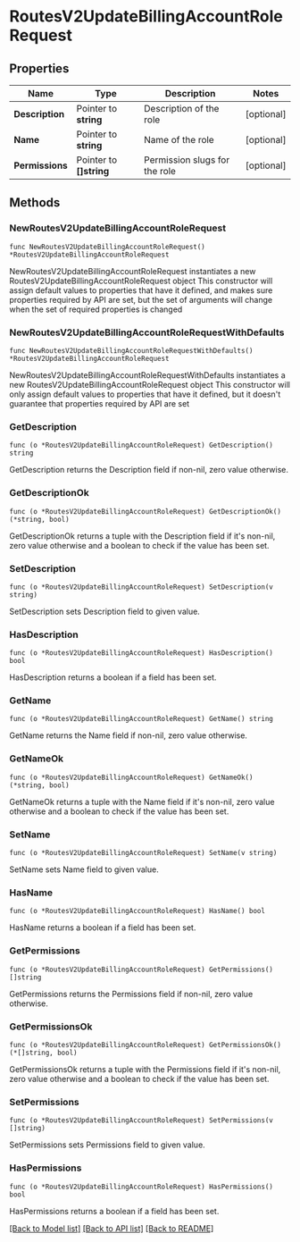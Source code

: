 # RoutesV2UpdateBillingAccountRoleRequest

## Properties

Name | Type | Description | Notes
------------ | ------------- | ------------- | -------------
**Description** | Pointer to **string** | Description of the role | [optional] 
**Name** | Pointer to **string** | Name of the role | [optional] 
**Permissions** | Pointer to **[]string** | Permission slugs for the role | [optional] 

## Methods

### NewRoutesV2UpdateBillingAccountRoleRequest

`func NewRoutesV2UpdateBillingAccountRoleRequest() *RoutesV2UpdateBillingAccountRoleRequest`

NewRoutesV2UpdateBillingAccountRoleRequest instantiates a new RoutesV2UpdateBillingAccountRoleRequest object
This constructor will assign default values to properties that have it defined,
and makes sure properties required by API are set, but the set of arguments
will change when the set of required properties is changed

### NewRoutesV2UpdateBillingAccountRoleRequestWithDefaults

`func NewRoutesV2UpdateBillingAccountRoleRequestWithDefaults() *RoutesV2UpdateBillingAccountRoleRequest`

NewRoutesV2UpdateBillingAccountRoleRequestWithDefaults instantiates a new RoutesV2UpdateBillingAccountRoleRequest object
This constructor will only assign default values to properties that have it defined,
but it doesn't guarantee that properties required by API are set

### GetDescription

`func (o *RoutesV2UpdateBillingAccountRoleRequest) GetDescription() string`

GetDescription returns the Description field if non-nil, zero value otherwise.

### GetDescriptionOk

`func (o *RoutesV2UpdateBillingAccountRoleRequest) GetDescriptionOk() (*string, bool)`

GetDescriptionOk returns a tuple with the Description field if it's non-nil, zero value otherwise
and a boolean to check if the value has been set.

### SetDescription

`func (o *RoutesV2UpdateBillingAccountRoleRequest) SetDescription(v string)`

SetDescription sets Description field to given value.

### HasDescription

`func (o *RoutesV2UpdateBillingAccountRoleRequest) HasDescription() bool`

HasDescription returns a boolean if a field has been set.

### GetName

`func (o *RoutesV2UpdateBillingAccountRoleRequest) GetName() string`

GetName returns the Name field if non-nil, zero value otherwise.

### GetNameOk

`func (o *RoutesV2UpdateBillingAccountRoleRequest) GetNameOk() (*string, bool)`

GetNameOk returns a tuple with the Name field if it's non-nil, zero value otherwise
and a boolean to check if the value has been set.

### SetName

`func (o *RoutesV2UpdateBillingAccountRoleRequest) SetName(v string)`

SetName sets Name field to given value.

### HasName

`func (o *RoutesV2UpdateBillingAccountRoleRequest) HasName() bool`

HasName returns a boolean if a field has been set.

### GetPermissions

`func (o *RoutesV2UpdateBillingAccountRoleRequest) GetPermissions() []string`

GetPermissions returns the Permissions field if non-nil, zero value otherwise.

### GetPermissionsOk

`func (o *RoutesV2UpdateBillingAccountRoleRequest) GetPermissionsOk() (*[]string, bool)`

GetPermissionsOk returns a tuple with the Permissions field if it's non-nil, zero value otherwise
and a boolean to check if the value has been set.

### SetPermissions

`func (o *RoutesV2UpdateBillingAccountRoleRequest) SetPermissions(v []string)`

SetPermissions sets Permissions field to given value.

### HasPermissions

`func (o *RoutesV2UpdateBillingAccountRoleRequest) HasPermissions() bool`

HasPermissions returns a boolean if a field has been set.


[[Back to Model list]](../README.md#documentation-for-models) [[Back to API list]](../README.md#documentation-for-api-endpoints) [[Back to README]](../README.md)


